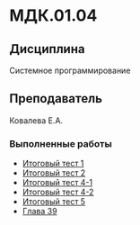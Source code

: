 # МДК.01.04

## Дисциплина
Системное программирование

## Преподаватель
Ковалева Е.А.

### Выполненные работы
- [Итоговый тест 1](https://github.com/NotKohtpojiep/System-Programming/tree/master/%D0%98%D1%82%D0%BE%D0%B3%D0%BE%D0%B2%D1%8B%D0%B9%20%D1%82%D0%B5%D1%81%D1%82%201)
- [Итоговый тест 2](https://github.com/NotKohtpojiep/System-Programming/tree/master/%D0%98%D1%82%D0%BE%D0%B3%D0%BE%D0%B2%D1%8B%D0%B9%20%D1%82%D0%B5%D1%81%D1%82%202)
- [Итоговый тест 4-1](https://github.com/NotKohtpojiep/System-Programming/tree/master/%D0%98%D1%82%D0%BE%D0%B3%D0%BE%D0%B2%D1%8B%D0%B9%20%D1%82%D0%B5%D1%81%D1%82%204/Itogo4)
- [Итоговый тест 4-2](https://github.com/NotKohtpojiep/System-Programming/tree/master/%D0%98%D1%82%D0%BE%D0%B3%D0%BE%D0%B2%D1%8B%D0%B9%20%D1%82%D0%B5%D1%81%D1%82%204/Itogo4-2)
- [Итоговый тест 5](https://github.com/NotKohtpojiep/System-Programming/tree/master/%D0%98%D1%82%D0%BE%D0%B3%D0%BE%D0%B2%D1%8B%D0%B9%20%D1%82%D0%B5%D1%81%D1%82%205)
- [Глава 39](https://github.com/NotKohtpojiep/System-Programming/tree/master/%D0%93%D0%BB%D0%B0%D0%B2%D0%B0%2039)
